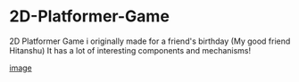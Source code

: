 # 2D-Platformer-Game
2D Platformer Game i originally made for a friend's birthday (My good friend Hitanshu)
It has a lot of interesting components and mechanisms!

[image](https://user-images.githubusercontent.com/73997328/198574320-da6176d1-3563-45e5-a2c9-b4fd398f63f1.png)
